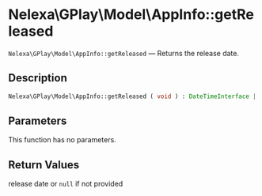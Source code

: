 # Nelexa\GPlay\Model\AppInfo::getReleased
`Nelexa\GPlay\Model\AppInfo::getReleased` — Returns the release date.

## Description
```php
Nelexa\GPlay\Model\AppInfo::getReleased ( void ) : DateTimeInterface | null
```

## Parameters
This function has no parameters.

## Return Values
release date or `null` if not provided

